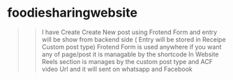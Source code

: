 # foodiesharingwebsite

>> I have Create Create New post using Frotend Form and entry will be show from backend side ( Entry will be stored in Receipe Custom post type)
>> Frotend Form is used anywhere if you want any of page/post it is managable by the shortcode
>> In Website Reels section is manages by the custom post type and ACF video Url and it will sent on whatsapp and Facebook 
